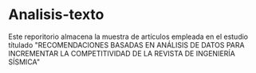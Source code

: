 # Analisis-texto
Este reporitorio almacena la muestra de artículos empleada en el estudio títulado "RECOMENDACIONES BASADAS EN ANÁLISIS DE DATOS PARA INCREMENTAR LA COMPETITIVIDAD DE LA REVISTA DE INGENIERÍA SÍSMICA"
